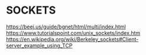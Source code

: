 # SOCKETS
https://beej.us/guide/bgnet/html/multi/index.html <br/>
https://www.tutorialspoint.com/unix_sockets/index.htm <br/>
https://en.wikipedia.org/wiki/Berkeley_sockets#Client-server_example_using_TCP<br/>

